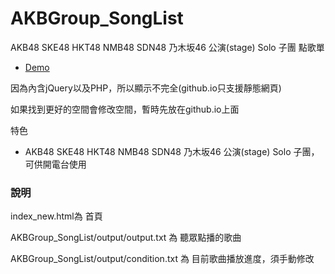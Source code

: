 # AKBGroup_SongList

AKB48  SKE48  HKT48  NMB48  SDN48  乃木坂46  公演(stage)  Solo  子團 點歌單
* [Demo](https://twtrubiks.github.io/AKBGroup_SongList/index_new.html) 

因為內含jQuery以及PHP，所以顯示不完全(github.io只支援靜態網頁)

如果找到更好的空間會修改空間，暫時先放在github.io上面


特色
* AKB48  SKE48  HKT48  NMB48  SDN48  乃木坂46  公演(stage)  Solo  子團，可供開電台使用


### 說明
  index_new.html為 首頁
  
  AKBGroup_SongList/output/output.txt 為 聽眾點播的歌曲
  
  AKBGroup_SongList/output/condition.txt 為 目前歌曲播放進度，須手動修改  
 
  
 
 
